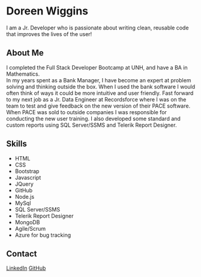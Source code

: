 # Doreen Wiggins
I am a Jr. Developer who is passionate about writing clean, reusable code that improves the lives of the user!

## About Me
I completed the Full Stack Developer Bootcamp at UNH, and have a BA in Mathematics.  
In my years spent as a Bank Manager, I have become an expert at problem solving and thinking outside the box.  When I used the bank software I would often think of ways it could be more intuitive and user friendly.
Fast forward to my next job as a Jr. Data Engineer at Recordsforce where I was on the team to test and give feedback on the new version of their PACE software.  When PACE was sold to outside companies I was responsible for conducting the new user training.  I also developed some standard and custom reports using SQL Server/SSMS and Telerik Report Designer.

## Skills
- HTML
- CSS
- Bootstrap
- Javascript
- JQuery
- GitHub
- Node.js
- MySql
- SQL Server/SSMS
- Telerik Report Designer
- MongoDB
- Agile/Scrum
- Azure for bug tracking

## Contact
[LinkedIn](https://www.linkedin.com/doreen-m-wiggins)
[GitHub](https://github.com/DMWIGGINS)
